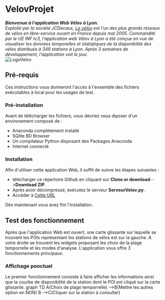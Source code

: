 # VelovProjet
***Bienvenue à l'application Web Vélov à Lyon.***  
*Exploité par la société JCDecaux, [Le vélov](https://velov.grandlyon.com/) est l'un des plus grands réseaux de vélos en libre-service ouvert en France  depuis mai 2005. Commandité par le UE INF tc3, l'application web Vélov à Lyon a été conçue en vue de visualiser les données temporelles et statiqtiques de la disponibilité des vélos distribués à 349 stations à Lyon. Après 3 semaines de développement, l'application voit le jour.*  
<img src=https://upload.wikimedia.org/wikipedia/fr/0/08/Logo_Velov.gif alt="LogoVelov"/>

## Pré-requis
Ces instructions vous donneront l'accès à l'ensemble des fichiers exécutables à local pour les usages de test.

### Pré-installation
Avant de télécharger les fichiers, vous devriez vous diposer d'un environement composé de :  

- Anaconda complètement installé
- SQlite BD Browser
- Un compilateur Python disposant des Packages Anaconda
- Internet connecté

### Installation
Afin d'utiliser cette application Web, il suffit de suivre les étapes suivantes :

- télécharger ce répertoire Github en cliquant sur **Clone or download**-->**Download ZIP**. 
- Après avoir décompressé, exécutez le serveur **ServeurVelov.py**. 
- Accéder à [Cette URL](http://localhost:8082/velov.html)

Dès maintenant vous avez fini l'installation. 

## Test des fonctionnement
Après que l'application Web est ouvert, une carte glissante sur laquelle se trouvent les POIs représentant les stations de vélos est sur la gauche. A votre droite se trouvent les widgets proposant les choix de la plage temporrelle et les modes d'analyse. L'application vous offre 3 fonctionnements principaux. 

### Affichage ponctuel
Le premier fonctionnement consiste à faire afficher les informations ainsi que la courbe de disponibilité de la station dont le POI est cliqué sur la carte glissante. 
graph TD
    A(Choix de plage temporrelle) -->B(Mettre les autres option en NON)
    B -->C(Cliquer sur la station à consulter)  
    